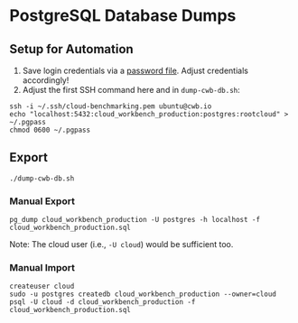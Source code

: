 # PostgreSQL Database Dumps

## Setup for Automation

1. Save login credentials via a [password file](https://www.postgresql.org/docs/9.6/static/libpq-pgpass.html). Adjust credentials accordingly!
2. Adjust the first SSH command here and in `dump-cwb-db.sh`:

```
ssh -i ~/.ssh/cloud-benchmarking.pem ubuntu@cwb.io
echo "localhost:5432:cloud_workbench_production:postgres:rootcloud" > ~/.pgpass
chmod 0600 ~/.pgpass
```

## Export

```
./dump-cwb-db.sh
```

### Manual Export

```shell
pg_dump cloud_workbench_production -U postgres -h localhost -f cloud_workbench_production.sql
```

Note: The cloud user (i.e., `-U cloud`) would be sufficient too.

### Manual Import

```shell
createuser cloud
sudo -u postgres createdb cloud_workbench_production --owner=cloud
psql -U cloud -d cloud_workbench_production -f cloud_workbench_production.sql
```
